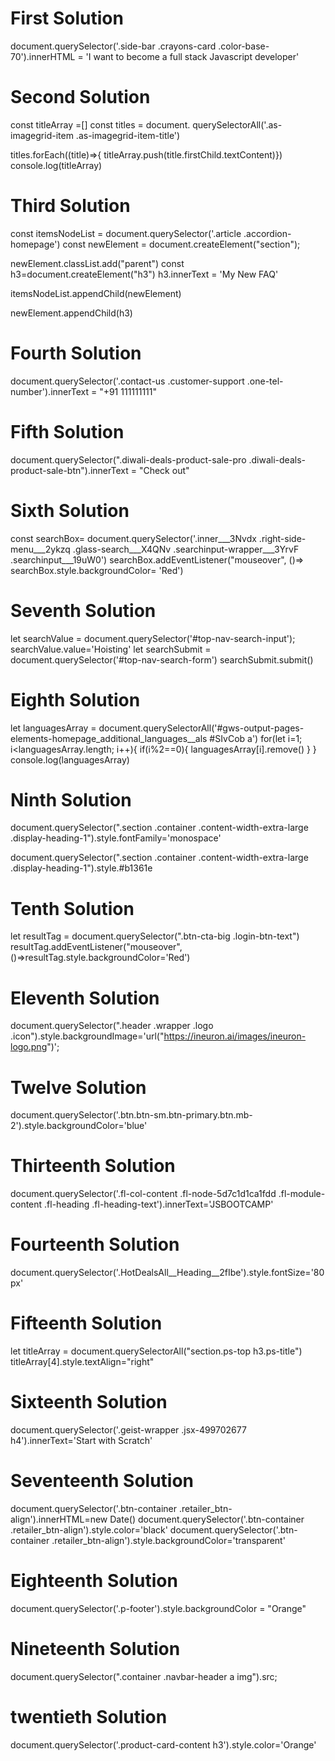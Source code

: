 # First Solution

document.querySelector('.side-bar .crayons-card .color-base-70').innerHTML = 'I want to become a full stack Javascript developer'

# Second Solution

const titleArray =[]
const titles = document.
querySelectorAll('.as-imagegrid-item .as-imagegrid-item-title')

titles.forEach((title)=>{
titleArray.push(title.firstChild.textContent)})
console.log(titleArray)

# Third Solution

const itemsNodeList = document.querySelector('.article .accordion-homepage')
const newElement = document.createElement("section");

newElement.classList.add("parent")
const h3=document.createElement("h3")
h3.innerText = 'My New FAQ'

itemsNodeList.appendChild(newElement)

newElement.appendChild(h3)

# Fourth Solution

document.querySelector('.contact-us .customer-support .one-tel-number').innerText = "+91 111111111"

# Fifth Solution

document.querySelector(".diwali-deals-product-sale-pro .diwali-deals-product-sale-btn").innerText = "Check out"

# Sixth Solution

const searchBox= document.querySelector('.inner___3Nvdx .right-side-menu___2ykzq .glass-search___X4QNv .searchinput-wrapper___3YrvF .searchinput___19uW0')
searchBox.addEventListener("mouseover", ()=> searchBox.style.backgroundColor= 'Red')

# Seventh Solution

let searchValue = document.querySelector('#top-nav-search-input');
searchValue.value='Hoisting'
let searchSubmit = document.querySelector('#top-nav-search-form')
searchSubmit.submit()

# Eighth Solution

let languagesArray = document.querySelectorAll('#gws-output-pages-elements-homepage_additional_languages\_\_als #SIvCob a')
for(let i=1; i<languagesArray.length; i++){
if(i%2==0){
languagesArray[i].remove()
}
}
console.log(languagesArray)

# Ninth Solution

document.querySelector(".section .container .content-width-extra-large .display-heading-1").style.fontFamily='monospace'

document.querySelector(".section .container .content-width-extra-large .display-heading-1").style.#b1361e

# Tenth Solution

let resultTag = document.querySelector(".btn-cta-big .login-btn-text")
resultTag.addEventListener("mouseover", ()=>resultTag.style.backgroundColor='Red')

# Eleventh Solution

document.querySelector(".header .wrapper .logo .icon").style.backgroundImage='url("https://ineuron.ai/images/ineuron-logo.png")';

# Twelve Solution

document.querySelector('.btn.btn-sm.btn-primary.btn.mb-2').style.backgroundColor='blue'

# Thirteenth Solution

document.querySelector('.fl-col-content .fl-node-5d7c1d1ca1fdd .fl-module-content .fl-heading .fl-heading-text').innerText='JSBOOTCAMP'

# Fourteenth Solution

document.querySelector('.HotDealsAll__Heading__2fIbe').style.fontSize='80px'

# Fifteenth Solution
let titleArray = document.querySelectorAll("section.ps-top h3.ps-title")
titleArray[4].style.textAlign="right"
# Sixteenth Solution

document.querySelector('.geist-wrapper .jsx-499702677 h4').innerText='Start with Scratch'

# Seventeenth Solution

document.querySelector('.btn-container .retailer_btn-align').innerHTML=new Date()
document.querySelector('.btn-container .retailer_btn-align').style.color='black'
document.querySelector('.btn-container .retailer_btn-align').style.backgroundColor='transparent'

# Eighteenth Solution

document.querySelector('.p-footer').style.backgroundColor = "Orange"

# Nineteenth Solution

document.querySelector(".container .navbar-header a img").src;

# twentieth Solution

document.querySelector('.product-card-content h3').style.color='Orange'
